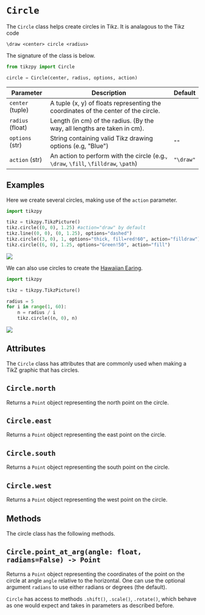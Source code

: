# `Circle`

The `Circle` class helps create circles in Tikz. It is analagous to the Tikz code 
```
\draw <center> circle <radius>
```
The signature of the class is below.
```python
from tikzpy import Circle

circle = Circle(center, radius, options, action)
```


| Parameter        | Description                                                                         | Default   |
| ---------------- | ----------------------------------------------------------------------------------- | --------- |
| `center` (tuple) | A tuple (x, y) of floats representing the coordinates of the center of the circle.  |
| `radius` (float) | Length (in cm) of the radius. (By the way, all lengths are taken in cm).            |
| `options` (str)  | String containing valid Tikz drawing options (e.g, "Blue")                          | `""`      |
| `action` (str)   | An action to perform with the circle (e.g., `\draw`, `\fill`, `\filldraw`, `\path`) | `"\draw"` |


## Examples
Here we create several circles, making use of the `action` parameter. 
```python
import tikzpy

tikz = tikzpy.TikzPicture()
tikz.circle((0, 0), 1.25) #action="draw" by default
tikz.line((0, 0), (0, 1.25), options="dashed")
tikz.circle((3, 0), 1, options="thick, fill=red!60", action="filldraw")
tikz.circle((6, 0), 1.25, options="Green!50", action="fill")
```

<img src="../../png/circle_ex_1.png"/>

We can also use circles to create the [Hawaiian Earing](https://en.wikipedia.org/wiki/Hawaiian_earring).

```python
import tikzpy

tikz = tikzpy.TikzPicture()

radius = 5
for i in range(1, 60):
    n = radius / i
    tikz.circle((n, 0), n)
```
<img src="../../png/circle_ex_2.png"/>

## Attributes

The `Circle` class has attributes that are commonly used when making a TikZ graphic that has circles.

## `Circle.north`
Returns a `Point` object representing the north point on the circle.

## `Circle.east`
Returns a `Point` object representing the east point on the circle.

## `Circle.south`
Returns a `Point` object representing the south point on the circle.

## `Circle.west`
Returns a `Point` object representing the west point on the circle.

## Methods
The circle class has the following methods.
## `Circle.point_at_arg(angle: float, radians=False) -> Point`
Returns a `Point` object representing the coordinates of the point on the circle at angle `angle` relative to the horizontal. One can use the optional argument `radians` to use either radians or degrees (the default).



`Circle` has access to methods `.shift()`, `.scale()`, `.rotate()`, which behave as one would expect and takes in parameters as described before.

